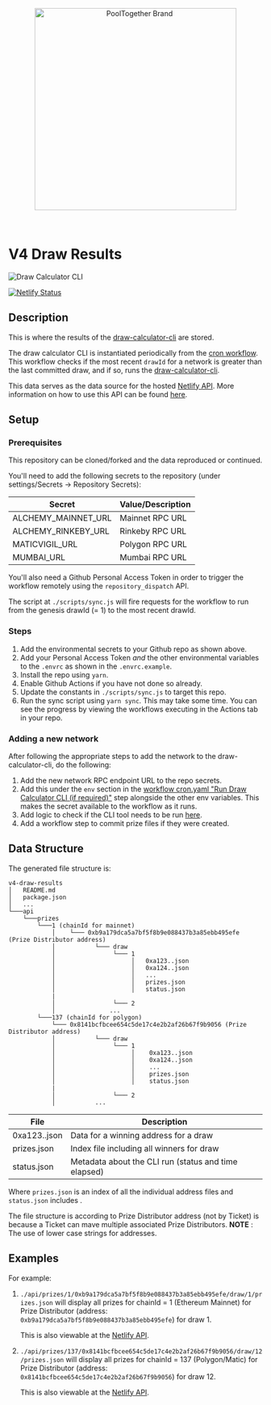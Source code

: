 <p align="center">
  <a href="https://github.com/pooltogether/pooltogether--brand-assets">
    <img src="https://github.com/pooltogether/pooltogether--brand-assets/blob/977e03604c49c63314450b5d432fe57d34747c66/logo/pooltogether-logo--purple-gradient.png?raw=true" alt="PoolTogether Brand" style="max-width:100%;" width="400">
  </a>
</p>

<br />

# V4 Draw Results

![Draw Calculator CLI](https://github.com/pooltogether/v4-draw-results/actions/workflows/cron.yml/badge.svg)

[![Netlify Status](https://api.netlify.com/api/v1/badges/27b08c1f-abf1-4e39-ba86-60bd8584302d/deploy-status)](https://app.netlify.com/sites/eager-fermat-3a8c47/deploys)

## Description

This is where the results of the [draw-calculator-cli](https://github.com/pooltogether/draw-calculator-cli) are stored.

The draw calculator CLI is instantiated periodically from the [cron workflow](./.github/workfdlowcron.yml). This workflow checks if the most recent `drawId` for a network is greater than the last committed draw, and if so, runs the [draw-calculator-cli](https://github.com/pooltogether/draw-calculator-cli).

This data serves as the data source for the hosted [Netlify API](https://api.pooltogether.com/prizes/137/0x8141bcfbcee654c5de17c4e2b2af26b67f9b9056/draw/12/prizes.json). More information on how to use this API can be found [here](https://v4.docs.pooltogether.com/prize-api).

## Setup

### Prerequisites

This repository can be cloned/forked and the data reproduced or continued.

You'll need to add the following secrets to the repository (under settings/Secrets -> Repository Secrets):

| Secret              | Value/Description |
| ------------------- | ----------------- |
| ALCHEMY_MAINNET_URL | Mainnet RPC URL   |
| ALCHEMY_RINKEBY_URL | Rinkeby RPC URL   |
| MATICVIGIL_URL      | Polygon RPC URL   |
| MUMBAI_URL          | Mumbai RPC URL    |

You'll also need a Github Personal Access Token in order to trigger the workflow remotely using the `repository_dispatch` API.

The script at `./scripts/sync.js` will fire requests for the workflow to run from the genesis drawId (= 1) to the most recent drawId.

### Steps

1. Add the environmental secrets to your Github repo as shown above.
1. Add your Personal Access Token _and_ the other environmental variables to the `.envrc` as shown in the `.envrc.example`.
1. Install the repo using `yarn`.
1. Enable Github Actions if you have not done so already.
1. Update the constants in `./scripts/sync.js` to target this repo.
1. Run the sync script using `yarn sync`. This may take some time. You can see the progress by viewing the workflows executing in the Actions tab in your repo.

### Adding a new network

After following the appropriate steps to add the network to the draw-calculator-cli, do the following:

1. Add the new network RPC endpoint URL to the repo secrets.
1. Add this under the `env` section in the [workflow cron.yaml "Run Draw Calculator CLI (if required)"]("./.github/cron.yaml") step alongside the other env variables. This makes the secret available to the workflow as it runs.
1. Add logic to check if the CLI tool needs to be run [here]("./scripts/runCLI.js").
1. Add a workflow step to commit prize files if they were created.

## Data Structure

The generated file structure is:

```
v4-draw-results
│   README.md
│   package.json
│   ...
└───api
    └───prizes
        └───1 (chainId for mainnet)
            │    └─── 0xb9a179dca5a7bf5f8b9e088437b3a85ebb495efe (Prize Distributor address)
            │           └─── draw
            │                └─── 1
            │                     │   0xa123..json
            │                     │   0xa124..json
            │                     │   ...
            │                     │   prizes.json
            │                     │   status.json
            |
            │                └─── 2
            │               ...
        └───137 (chainId for polygon)
            └─── 0x8141bcfbcee654c5de17c4e2b2af26b67f9b9056 (Prize Distributor address)
            │           └─── draw
            │                └─── 1
            │                     │    0xa123..json
            │                     │    0xa124..json
            │                     │    ...
            │                     │    prizes.json
            │                     │    status.json
            |
            │                └─── 2
            │           ...

```

| File         | Description                                          |
| ------------ | ---------------------------------------------------- |
| 0xa123..json | Data for a winning address for a draw                |
| prizes.json  | Index file including all winners for draw            |
| status.json  | Metadata about the CLI run (status and time elapsed) |

Where `prizes.json` is an index of all the individual address files and `status.json` includes .

The file structure is according to Prize Distributor address (not by Ticket) is because a Ticket can mave multiple associated Prize Distributors.
**NOTE** : The use of lower case strings for addresses.

## Examples

For example:

1. `./api/prizes/1/0xb9a179dca5a7bf5f8b9e088437b3a85ebb495efe/draw/1/prizes.json`
   will display all prizes for chainId = 1 (Ethereum Mainnet) for Prize Distributor (address: `0xb9a179dca5a7bf5f8b9e088437b3a85ebb495efe`) for draw 1.

   This is also viewable at the [Netlify API](https://api.pooltogether.com/prizes/1/0xb9a179dca5a7bf5f8b9e088437b3a85ebb495efe/draw/1/prizes.json).

1. `./api/prizes/137/0x8141bcfbcee654c5de17c4e2b2af26b67f9b9056/draw/12/prizes.json`
   will display all prizes for chainId = 137 (Polygon/Matic) for Prize Distributor (address: `0x8141bcfbcee654c5de17c4e2b2af26b67f9b9056`) for draw 12.

   This is also viewable at the [Netlify API](https://api.pooltogether.com/prizes/137/0x8141bcfbcee654c5de17c4e2b2af26b67f9b9056/draw/12/prizes.json).
